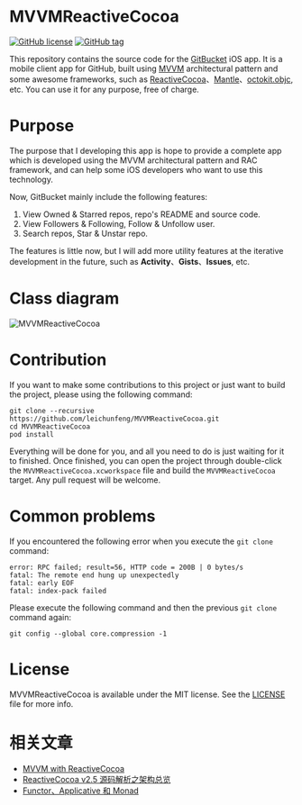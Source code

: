 # MVVMReactiveCocoa

[![GitHub license](https://img.shields.io/badge/license-MIT-blue.svg)](https://raw.githubusercontent.com/leichunfeng/MVVMReactiveCocoa/master/LICENSE)
[![GitHub tag](https://img.shields.io/github/tag/leichunfeng/MVVMReactiveCocoa.svg)](https://github.com/leichunfeng/MVVMReactiveCocoa/tags)

This repository contains the source code for the [GitBucket](https://itunes.apple.com/cn/app/id961330940?mt=8) iOS app. It is a mobile client app for GitHub, built using [MVVM](http://en.wikipedia.org/wiki/Model_View_ViewModel) architectural pattern and some awesome frameworks, such as [ReactiveCocoa](https://github.com/ReactiveCocoa/ReactiveCocoa)、[Mantle](https://github.com/MantleFramework/Mantle)、[octokit.objc](https://github.com/octokit/octokit.objc), etc. You can use it for any purpose, free of charge.

# Purpose

The purpose that I developing this app is hope to provide a complete app which is developed using the MVVM architectural pattern and RAC framework, and can help some iOS developers who want to use this technology.

Now, GitBucket mainly include the following features:

1. View Owned & Starred repos, repo's README and source code.
2. View Followers & Following, Follow & Unfollow user.
3. Search repos, Star & Unstar repo.

The features is little now, but I will add more utility features at the iterative development in the future, such as **Activity**、**Gists**、**Issues**, etc.

# Class diagram

![MVVMReactiveCocoa](OmniGraffle/MVVMReactiveCocoa.png "MVVMReactiveCocoa")

# Contribution

If you want to make some contributions to this project or just want to build the project, please using the following command:

``` objc
git clone --recursive https://github.com/leichunfeng/MVVMReactiveCocoa.git
cd MVVMReactiveCocoa
pod install
```

Everything will be done for you, and all you need to do is just waiting for it to finished. Once finished, you can open the project through double-click the `MVVMReactiveCocoa.xcworkspace` file and build the `MVVMReactiveCocoa` target. Any pull request will be welcome.

# Common problems

If you encountered the following error when you execute the `git clone` command:

``` objc
error: RPC failed; result=56, HTTP code = 200B | 0 bytes/s
fatal: The remote end hung up unexpectedly
fatal: early EOF
fatal: index-pack failed
```

Please execute the following command and then the previous `git clone` command again:

``` objc
git config --global core.compression -1
```

# License

MVVMReactiveCocoa is available under the MIT license. See the [LICENSE](LICENSE) file for more info.

# 相关文章

- [MVVM with ReactiveCocoa](http://blog.leichunfeng.com/blog/2016/02/27/mvvm-with-reactivecocoa/)
- [ReactiveCocoa v2.5 源码解析之架构总览](http://blog.leichunfeng.com/blog/2015/12/25/reactivecocoa-v2-dot-5-yuan-ma-jie-xi-zhi-jia-gou-zong-lan/)
- [Functor、Applicative 和 Monad](http://blog.leichunfeng.com/blog/2015/11/08/functor-applicative-and-monad/)

